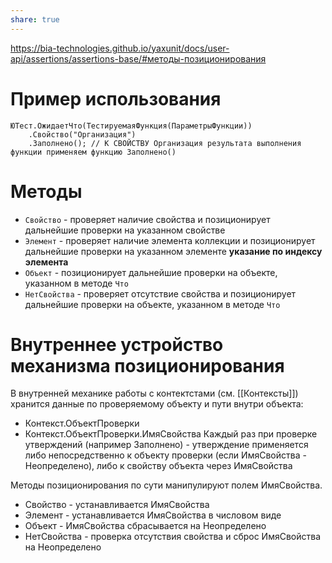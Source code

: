 ```yaml
---
share: true  
---
```

https://bia-technologies.github.io/yaxunit/docs/user-api/assertions/assertions-base/#методы-позиционирования

# Пример использования
```bsl
ЮТест.ОжидаетЧто(ТестируемаяФункция(ПараметрыФункции))
	.Свойство("Организация")
	.Заполнено(); // К СВОЙСТВУ Организация результата выполнения функции применяем функцию Заполнено()
```
# Методы
- `Свойство` - проверяет наличие свойства и позиционирует дальнейшие проверки на указанном свойстве
- `Элемент` - проверяет наличие элемента коллекции и позиционирует дальнейшие проверки на указанном элементе **указание по индексу элемента**
- `Объект` - позиционирует дальнейшие проверки на объекте, указанном в методе `Что`
- `НетСвойства` - проверяет отсутствие свойства и позиционирует дальнейшие проверки на объекте, указанном в методе `Что`
# Внутреннее устройство механизма позиционирования
В внутренней механике работы с контектстами (см. [[Контексты]]) хранится данные по проверяемому объекту и пути внутри объекта:
- Контекст.ОбъектПроверки
- Контекст.ОбъектПроверки.ИмяСвойства
Каждый раз при проверке утверждений (например Заполнено) - утверждение применяется либо непосредственно к объекту проверки (если ИмяСвойства - Неопределено), либо к свойству объекта через ИмяСвойства

Методы позиционирования по сути манипулируют полем ИмяСвойства.
- Свойство - устанавливается ИмяСвойства
- Элемент -  устанавливается ИмяСвойства в числовом виде
- Объект - ИмяСвойства сбрасывается на Неопределено
- НетСвойства - проверка отсутствия свойства и сброс ИмяСвойства  на Неопределено
